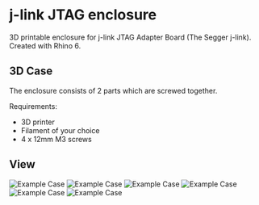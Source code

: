 # j-link JTAG enclosure
3D printable enclosure for j-link JTAG Adapter Board (The Segger j-link). Created with Rhino 6.

## 3D Case

The enclosure consists of 2 parts which are screwed together. 

Requirements:
* 3D printer 
* Filament of your choice
* 4 x 12mm M3 screws

## View
![Example Case](iso3.jpg)
![Example Case](iso2.jpg)
![Example Case](20190628_053441.jpg)
![Example Case](20190628_053542.jpg)
![Example Case](20190628_053815.jpg)
![Example Case](jlink-adapter.jpg)


